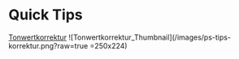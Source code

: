 # Quick Tips

[Tonwertkorrektur](/QuickTips/Tonwertkorrektur)
![Tonwertkorrektur_Thumbnail](/images/ps-tips-korrektur.png?raw=true =250x224)
